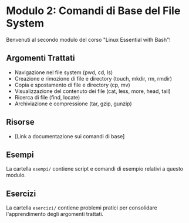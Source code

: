 # Modulo 2: Comandi di Base del File System

Benvenuti al secondo modulo del corso "Linux Essential with Bash"!

## Argomenti Trattati

-   Navigazione nel file system (pwd, cd, ls)
-   Creazione e rimozione di file e directory (touch, mkdir, rm, rmdir)
-   Copia e spostamento di file e directory (cp, mv)
-   Visualizzazione del contenuto dei file (cat, less, more, head, tail)
-   Ricerca di file (find, locate)
-   Archiviazione e compressione (tar, gzip, gunzip)

## Risorse

-   [Link a documentazione sui comandi di base]

## Esempi

La cartella `esempi/` contiene script e comandi di esempio relativi a questo modulo.

## Esercizi

La cartella `esercizi/` contiene problemi pratici per consolidare l'apprendimento degli argomenti trattati.
